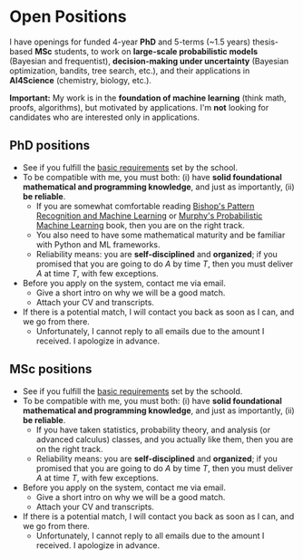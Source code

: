 # Open Positions

I have openings for funded 4-year **PhD** and 5-terms (~1.5 years) thesis-based **MSc** students, to work on **large-scale probabilistic models** (Bayesian and frequentist), **decision-making under uncertainty** (Bayesian optimization, bandits, tree search, etc.), and their applications in **AI4Science** (chemistry, biology, etc.).

**Important:** My work is in the **foundation of machine learning** (think math, proofs, algorithms), but motivated by applications. I'm **not** looking for candidates who are interested only in applications.

## PhD positions

- See if you fulfill the [basic requirements](https://grad.uwo.ca/admissions/programs/program.cfm?p=38) set by the school.
- To be compatible with me, you must both: (i) have **solid foundational mathematical and programming knowledge**, and just as importantly, (ii) **be reliable**.
  - If you are somewhat comfortable reading [Bishop's Pattern Recognition and Machine Learning](https://www.microsoft.com/en-us/research/uploads/prod/2006/01/Bishop-Pattern-Recognition-and-Machine-Learning-2006.pdf) or [Murphy's Probabilistic Machine Learning](https://probml.github.io/pml-book/book1.html) book, then you are on the right track.
  - You also need to have some mathematical maturity and be familiar with Python and ML frameworks.
  - Reliability means: you are **self-disciplined** and **organized**; if you promised that you are going to do $A$ by time $T$, then you must deliver $A$ at time $T$, with few exceptions.
- Before you apply on the system, contact me via email.
  - Give a short intro on why we will be a good match.
  - Attach your CV and transcripts.
- If there is a potential match, I will contact you back as soon as I can, and we go from there.
  - Unfortunately, I cannot reply to all emails due to the amount I received. I apologize in advance.

## MSc positions

- See if you fulfill the [basic requirements](https://grad.uwo.ca/admissions/programs/program.cfm?p=37) set by the schoold.
- To be compatible with me, you must both: (i) have **solid foundational mathematical and programming knowledge**, and just as importantly, (ii) **be reliable**.
  - If you have taken statistics, probability theory, and analysis (or advanced calculus) classes, and you actually like them, then you are on the right track.
  - Reliability means: you are **self-disciplined** and **organized**; if you promised that you are going to do $A$ by time $T$, then you must deliver $A$ at time $T$, with few exceptions.
- Before you apply on the system, contact me via email.
  - Give a short intro on why we will be a good match.
  - Attach your CV and transcripts.
- If there is a potential match, I will contact you back as soon as I can, and we go from there.
  - Unfortunately, I cannot reply to all emails due to the amount I received. I apologize in advance.
